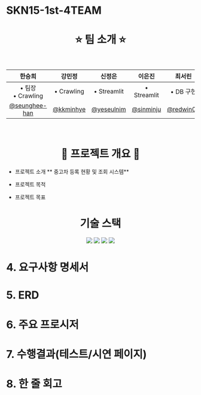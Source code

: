 # SKN15-1st-4TEAM

<h1 align="center"> ⭐ 팀 소개 ⭐ </h1>

 <br/>
 <div align="center">

| 한승희 | 강민정 | 신정은 | 이은진 | 최서린 |
| :---: | :---: | :---: | :---: | :---: |
| • 팀장<br/>• Crawling<br/> | • Crawling | • Streamlit | • Streamlit | • DB 구현
| [@seunghee-han](https://github.com/seunghee-han) | [@kkminhye](https://github.com/kkminhye) | [@yeseulnim](https://github.com/yeseulnim) | [@sinminju](https://github.com/sinminju) | [@redwin02](https://github.com/redwin-02) | 
</div>
<br/>

<h1 align="center"> 📌 프로젝트 개요 📌 </h1>

- 프로젝트 소개
** 중고차 등록 현황 및 조회 시스템**
  
- 프로젝트 목적

- 프로젝트 목표

<h1 align="center">  기술 스택  </h1>

<div align="center">
  <img src="https://img.shields.io/badge/Python-3776AB?style=for-the-badge&logo=Python&logoColor=white">
    <img src="https://img.shields.io/badge/MySQL-4479A1?style=for-the-badge&logo=MySQL&logoColor=white">
   <img src="https://img.shields.io/badge/Pandas-150458?style=for-the-badge&logo=Pandas&logoColor=white">
    <img src="https://img.shields.io/badge/Streamlit-FF4B4B?style=for-the-badge&logo=streamlit&logoColor=white"/>
</div>
 
# 4. 요구사항 명세서

 

# 5. ERD

 

# 6. 주요 프로시저

 

# 7. 수행결과(테스트/시연 페이지)

 

# 8. 한 줄 회고
